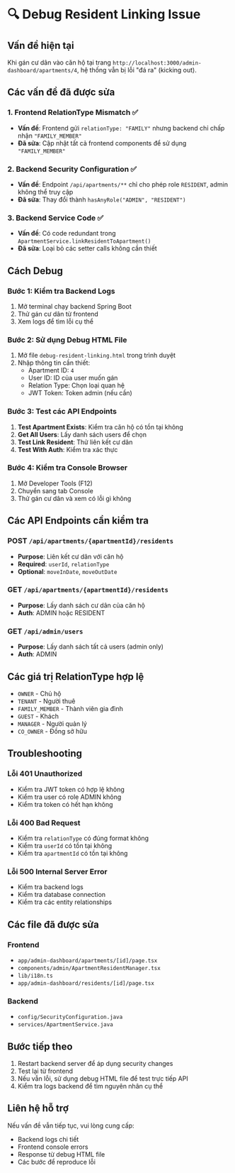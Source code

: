 # 🔍 Debug Resident Linking Issue

## Vấn đề hiện tại
Khi gán cư dân vào căn hộ tại trang `http://localhost:3000/admin-dashboard/apartments/4`, hệ thống vẫn bị lỗi "đá ra" (kicking out).

## Các vấn đề đã được sửa

### 1. Frontend RelationType Mismatch ✅
- **Vấn đề**: Frontend gửi `relationType: "FAMILY"` nhưng backend chỉ chấp nhận `"FAMILY_MEMBER"`
- **Đã sửa**: Cập nhật tất cả frontend components để sử dụng `"FAMILY_MEMBER"`

### 2. Backend Security Configuration ✅
- **Vấn đề**: Endpoint `/api/apartments/**` chỉ cho phép role `RESIDENT`, admin không thể truy cập
- **Đã sửa**: Thay đổi thành `hasAnyRole("ADMIN", "RESIDENT")`

### 3. Backend Service Code ✅
- **Vấn đề**: Có code redundant trong `ApartmentService.linkResidentToApartment()`
- **Đã sửa**: Loại bỏ các setter calls không cần thiết

## Cách Debug

### Bước 1: Kiểm tra Backend Logs
1. Mở terminal chạy backend Spring Boot
2. Thử gán cư dân từ frontend
3. Xem logs để tìm lỗi cụ thể

### Bước 2: Sử dụng Debug HTML File
1. Mở file `debug-resident-linking.html` trong trình duyệt
2. Nhập thông tin cần thiết:
   - Apartment ID: `4`
   - User ID: ID của user muốn gán
   - Relation Type: Chọn loại quan hệ
   - JWT Token: Token admin (nếu cần)

### Bước 3: Test các API Endpoints
1. **Test Apartment Exists**: Kiểm tra căn hộ có tồn tại không
2. **Get All Users**: Lấy danh sách users để chọn
3. **Test Link Resident**: Thử liên kết cư dân
4. **Test With Auth**: Kiểm tra xác thực

### Bước 4: Kiểm tra Console Browser
1. Mở Developer Tools (F12)
2. Chuyển sang tab Console
3. Thử gán cư dân và xem có lỗi gì không

## Các API Endpoints cần kiểm tra

### POST `/api/apartments/{apartmentId}/residents`
- **Purpose**: Liên kết cư dân với căn hộ
- **Required**: `userId`, `relationType`
- **Optional**: `moveInDate`, `moveOutDate`

### GET `/api/apartments/{apartmentId}/residents`
- **Purpose**: Lấy danh sách cư dân của căn hộ
- **Auth**: ADMIN hoặc RESIDENT

### GET `/api/admin/users`
- **Purpose**: Lấy danh sách tất cả users (admin only)
- **Auth**: ADMIN

## Các giá trị RelationType hợp lệ
- `OWNER` - Chủ hộ
- `TENANT` - Người thuê  
- `FAMILY_MEMBER` - Thành viên gia đình
- `GUEST` - Khách
- `MANAGER` - Người quản lý
- `CO_OWNER` - Đồng sở hữu

## Troubleshooting

### Lỗi 401 Unauthorized
- Kiểm tra JWT token có hợp lệ không
- Kiểm tra user có role ADMIN không
- Kiểm tra token có hết hạn không

### Lỗi 400 Bad Request
- Kiểm tra `relationType` có đúng format không
- Kiểm tra `userId` có tồn tại không
- Kiểm tra `apartmentId` có tồn tại không

### Lỗi 500 Internal Server Error
- Kiểm tra backend logs
- Kiểm tra database connection
- Kiểm tra các entity relationships

## Các file đã được sửa

### Frontend
- `app/admin-dashboard/apartments/[id]/page.tsx`
- `components/admin/ApartmentResidentManager.tsx`
- `lib/i18n.ts`
- `app/admin-dashboard/residents/[id]/page.tsx`

### Backend
- `config/SecurityConfiguration.java`
- `services/ApartmentService.java`

## Bước tiếp theo
1. Restart backend server để áp dụng security changes
2. Test lại từ frontend
3. Nếu vẫn lỗi, sử dụng debug HTML file để test trực tiếp API
4. Kiểm tra logs backend để tìm nguyên nhân cụ thể

## Liên hệ hỗ trợ
Nếu vấn đề vẫn tiếp tục, vui lòng cung cấp:
- Backend logs chi tiết
- Frontend console errors
- Response từ debug HTML file
- Các bước để reproduce lỗi
